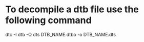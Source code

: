 # To decompile a dtb file use the following command
dtc -I dtb -O dts DTB_NAME.dtbo -o DTB_NAME.dts
